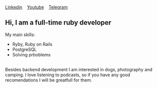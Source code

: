 [Linkedin](https://www.linkedin.com/in/timamuravyov/)    [Youtube](https://www.youtube.com/channel/UC7_3Kz6SQroM-sFhfQvrqQw)    [Telegram](https://t.me/tiiimoshka)

<h2 align="start">Hi, I am a full-time ruby developer</h1>

My main skills:
- Ryby, Ruby on Rails
- PostgreSQL
- Solving prboblems


      \
Besides backend development I am interested in dogs, photography and camping.
I love listening to podcasts, so if you have any good recomendations I will be greatfull for them.
